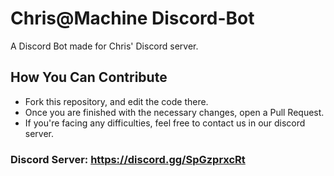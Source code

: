# Chris@Machine Discord-Bot
A Discord Bot made for Chris' Discord server.

## How You Can Contribute
- Fork this repository, and edit the code there.
- Once you are finished with the necessary changes, open a Pull Request.
- If you're facing any difficulties, feel free to contact us in our discord server.

### Discord Server: https://discord.gg/SpGzprxcRt
